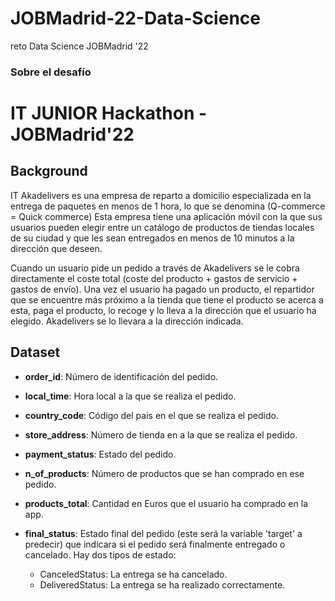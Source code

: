 # JOBMadrid-22-Data-Science
reto Data Science JOBMadrid '22

<h3>Sobre el desafío</h3>

<h1>IT JUNIOR Hackathon - JOBMadrid'22</h1>
<h2>Background</h2>
<p>IT Akadelivers es una empresa de reparto a domicilio especializada en la entrega de paquetes en menos de 1 hora, lo que se denomina (Q-commerce = Quick commerce) Esta empresa tiene una aplicación móvil con la que sus usuarios pueden elegir entre un catálogo de productos de tiendas locales de su ciudad y que les sean entregados en menos de 10 minutos a la dirección que deseen.

Cuando un usuario pide un pedido a través de Akadelivers se le cobra directamente el coste total (coste del producto + gastos de servicio + gastos de envío). Una vez el usuario ha pagado un producto, el repartidor que se encuentre más próximo a la tienda que tiene el producto se acerca a esta, paga el producto, lo recoge y lo lleva a la dirección que el usuario ha elegido. Akadelivers se lo llevara a la dirección indicada.</p>

<h2>Dataset</h2>

<ul>
<li>
<p><b>order_id</b>: Número de identificación del pedido.</p>
</li>
<li>
<p><b>local_time</b>: Hora local a la que se realiza el pedido.</p>
</li>
<li>
<p><b>country_code</b>: Código del pais en el que se realiza el pedido.</p>
</li>
<li>
<p><b>store_address</b>: Número de tienda en a la que se realiza el pedido.</p>
</li>
<li>
<p><b>payment_status</b>: Estado del pedido.</p>
</li>
<li>
<p><b>n_of_products</b>: Número de productos que se han comprado en ese pedido.</p>
</li>
<li>
<p ><b>products_total</b>: Cantidad en Euros que el usuario ha comprado en la app.</p>
</li>
<li>
<p><b>final_status</b>: Estado final del pedido (este será la variable 'target' a predecir) que indicara si el pedido será finalmente entregado o cancelado. Hay dos tipos de estado:</p>
<ul>
<li>CanceledStatus: La entrega se ha cancelado.</li>
<li>DeliveredStatus: La entrega se ha realizado correctamente.</li>
</ul>
</li>
</ul>


